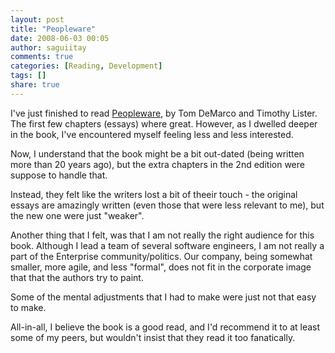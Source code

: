 ```yaml
---
layout: post
title: "Peopleware"
date: 2008-06-03 00:05
author: saguiitay
comments: true
categories: [Reading, Development]
tags: []
share: true
---
```

I've just finished to read [Peopleware](http://www.amazon.com/gp/redirect.html?ie=UTF8&location=http%3A%2F%2Fwww.amazon.com%2FPeopleware-Productive-Projects-Teams-Second%2Fdp%2F0932633439%3Fie%3DUTF8%26s%3Dbooks%26qid%3D1211652925%26sr%3D1-1&tag=itaysa.googlepages.com-20&linkCode=ur2&camp=1789&creative=9325),
by Tom DeMarco and Timothy Lister. The first few chapters (essays) where great. However, as I dwelled deeper in the book, 
I've encountered myself feeling less and less interested.

Now, I understand that the book might be a bit out-dated (being written more than 20 years ago),
but the extra chapters in the 2nd edition were suppose to handle that.

Instead, they felt like the writers lost a bit of theeir touch - the original essays are amazingly written
(even those that were less relevant to me), but the new one were just "weaker".

Another thing that I felt, was that I am not really the right audience for this book.
Although I lead a team of several software engineers, I am not really a part of the Enterprise community/politics.
Our company, being somewhat smaller, more agile, and less "formal", does not fit in the corporate 
image that that the authors try to paint. 

Some of the mental adjustments that I had to make were just not that easy to make.

All-in-all, I believe the book is a good read, and I'd recommend it to at least some of my peers, 
but wouldn't insist that they read it too fanatically.


